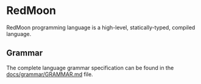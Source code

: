 # RedMoon

RedMoon programming language is a high-level, statically-typed, compiled language.

## Grammar

The complete language grammar specification can be found in the [docs/grammar/GRAMMAR.md](docs/grammar/GRAMMAR.md) file.
